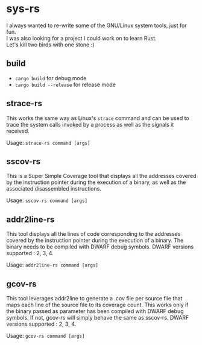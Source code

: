 # sys-rs

I always wanted to re-write some of the GNU/Linux system tools, just for fun.  
I was also looking for a project I could work on to learn Rust.  
Let's kill two birds with one stone :)  

## build

* `cargo build` for debug mode  
* `cargo build --release` for release mode  

## strace-rs

This works the same way as Linux's `strace` command and can be used to trace
the system calls invoked by a process as well as the signals it received.  

Usage: `strace-rs command [args]`  

## sscov-rs

This is a Super Simple Coverage tool that displays all the addresses covered
by the instruction pointer during the execution of a binary, as well as the
associated disassembled instructions.

Usage: `sscov-rs command [args]`  

## addr2line-rs

This tool displays all the lines of code corresponding to the addresses covered
by the instruction pointer during the execution of a binary.
The binary needs to be compiled with DWARF debug symbols.
DWARF versions supported : 2, 3, 4.

Usage: `addr2line-rs command [args]`

## gcov-rs

This tool leverages addr2line to generate a .cov file per source file that maps
each line of the source file to its coverage count.
This works only if the binary passed as parameter has been compiled with DWARF debug
symbols. If not, gcov-rs will simply behave the same as sscov-rs.
DWARF versions supported : 2, 3, 4.

Usage: `gcov-rs command [args]`
